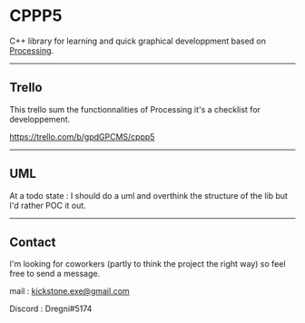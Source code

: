 # CPPP5

C++ library for learning and quick graphical developpment based on [Processing](processing.org).

---
## Trello

This trello sum the functionnalities of Processing it's a checklist for developpement.

https://trello.com/b/gpdGPCMS/cppp5

---

## UML

At a todo state : I should do a uml and overthink the structure of the lib but I'd rather POC it out.

---

## Contact

I'm looking for coworkers (partly to think the project the right way) so feel free to send a message.

mail :
kickstone.exe@gmail.com

Discord :
Dregni#5174
